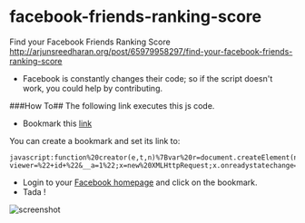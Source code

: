 facebook-friends-ranking-score
==============================

Find your Facebook Friends Ranking Score http://arjunsreedharan.org/post/65979958297/find-your-facebook-friends-ranking-score


* Facebook is constantly changes their code; so if the script doesn't work, you could help by contributing.


###How To##
The following link executes this js code.
* Bookmark this [link](javascript:function%20creator(e,t,n)%7Bvar%20r=document.createElement(n);r.cellspacing=%223%22;var%20i=document.createTextNode(t);r.appendChild(i);e.appendChild(r)%7Dfunction%20displayData(e)%7Bvar%20t=document.createElement(%22table%22);var%20n=document.createElement(%22thead%22);t.appendChild(n);var%20r=document.createElement(%22tr%22);creator(r,%22Name%22,%22th%22);creator(r,%22Type%22,%22th%22);creator(r,%22Score%22,%22th%22);n.appendChild(r);var%20s=document.createElement(%22tbody%22);t.appendChild(s);for(i=0;i<e.length;i++)%7Bconsole.log(e%5Bi%5D);var%20o=e%5Bi%5D.type;var%20r=document.createElement(%22tr%22);creator(r,e%5Bi%5D%5B%22text%22%5D,%22td%22);creator(r,Object.keys(e%5Bi%5D%5B%22grammar_costs%22%5D)%5B0%5D.slice(0,-1).substring(1),%22td%22);creator(r,e%5Bi%5D%5B%22grammar_costs%22%5D%5BObject.keys(e%5Bi%5D%5B%22grammar_costs%22%5D)%5B0%5D%5D,%22td%22);s.appendChild(r)%7Ddocument.body.innerHTML=%22%22;document.body.appendChild(t)%7Did=requireDynamic(%22Env%22).user%7C%7CrequireDynamic(%22CurrentUserInitialData%22)%5B%22id%22%5D;url=%22//www.facebook.com/ajax/typeahead/search/facebar/bootstrap/?viewer=%22+id+%22&__a=1%22;x=new%20XMLHttpRequest;x.onreadystatechange=function()%7Bif(x.readyState==4&&x.status==200)%7Bsrr=JSON.parse(x.responseText.substring(9)).payload.entries;displayData(srr)%7D%7D;x.open(%22GET%22,url,true);x.send())

You can create a bookmark and set its link to:
```
javascript:function%20creator(e,t,n)%7Bvar%20r=document.createElement(n);r.cellspacing=%223%22;var%20i=document.createTextNode(t);r.appendChild(i);e.appendChild(r)%7Dfunction%20displayData(e)%7Bvar%20t=document.createElement(%22table%22);var%20n=document.createElement(%22thead%22);t.appendChild(n);var%20r=document.createElement(%22tr%22);creator(r,%22Name%22,%22th%22);creator(r,%22Type%22,%22th%22);creator(r,%22Score%22,%22th%22);n.appendChild(r);var%20s=document.createElement(%22tbody%22);t.appendChild(s);for(i=0;i<e.length;i++)%7Bvar%20o=e%5Bi%5D.type;var%20r=document.createElement(%22tr%22);creator(r,e%5Bi%5D%5B%22text%22%5D,%22td%22);creator(r,Object.keys(e%5Bi%5D%5B%22grammar_costs%22%5D)%5B0%5D.slice(0,-1).substring(1),%22td%22);creator(r,e%5Bi%5D%5B%22grammar_costs%22%5D%5BObject.keys(e%5Bi%5D%5B%22grammar_costs%22%5D)%5B0%5D%5D,%22td%22);s.appendChild(r)%7Ddocument.body.innerHTML=%22%22;document.body.appendChild(t)%7Did=requireDynamic%28%22CurrentUserInitialData%22%29%5B%22USER_ID%22%5D%7C%7CrequireDynamic%28%22CurrentUserInitialData%22%29%5B%22ACCOUNT_ID%22%5D%7C%7CrequireDynamic%28%22Env%22%29.user%7C%7CrequireDynamic%28%22CurrentUserInitialData%22%29%5B%22id%22%5D;url=%22//www.facebook.com/ajax/typeahead/search/facebar/bootstrap/?viewer=%22+id+%22&__a=1%22;x=new%20XMLHttpRequest;x.onreadystatechange=function()%7Bif(x.readyState==4&&x.status==200)%7Bsrr=JSON.parse(x.responseText.substring(9)).payload.entries;displayData(srr)%7D%7D;x.open(%22GET%22,url,true);x.send()
```

* Login to your [Facebook homepage](http://facebook.com) and click on the bookmark.
* Tada !

![screenshot](http://icdn3.digitaltrends.com/image/name-score-625x625.png)
